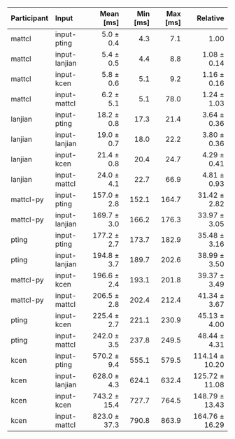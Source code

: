 | Participant | Input | Mean [ms] | Min [ms] | Max [ms] | Relative |
|:---|:---|---:|---:|---:|---:|
| mattcl | input-pting | 5.0 ± 0.4 | 4.3 | 7.1 | 1.00 |
| mattcl | input-lanjian | 5.4 ± 0.5 | 4.4 | 8.8 | 1.08 ± 0.14 |
| mattcl | input-kcen | 5.8 ± 0.6 | 5.1 | 9.2 | 1.16 ± 0.16 |
| mattcl | input-mattcl | 6.2 ± 5.1 | 5.1 | 78.0 | 1.24 ± 1.03 |
| lanjian | input-pting | 18.2 ± 0.8 | 17.3 | 21.4 | 3.64 ± 0.36 |
| lanjian | input-lanjian | 19.0 ± 0.7 | 18.0 | 22.2 | 3.80 ± 0.36 |
| lanjian | input-kcen | 21.4 ± 0.8 | 20.4 | 24.7 | 4.29 ± 0.41 |
| lanjian | input-mattcl | 24.0 ± 4.1 | 22.7 | 66.9 | 4.81 ± 0.93 |
| mattcl-py | input-pting | 157.0 ± 2.8 | 152.1 | 164.7 | 31.42 ± 2.82 |
| mattcl-py | input-lanjian | 169.7 ± 3.0 | 166.2 | 176.3 | 33.97 ± 3.05 |
| pting | input-pting | 177.2 ± 2.7 | 173.7 | 182.9 | 35.48 ± 3.16 |
| pting | input-lanjian | 194.8 ± 3.7 | 189.7 | 202.6 | 38.99 ± 3.50 |
| mattcl-py | input-kcen | 196.6 ± 2.4 | 193.1 | 201.8 | 39.37 ± 3.49 |
| mattcl-py | input-mattcl | 206.5 ± 2.8 | 202.4 | 212.4 | 41.34 ± 3.67 |
| pting | input-kcen | 225.4 ± 2.7 | 221.1 | 230.9 | 45.13 ± 4.00 |
| pting | input-mattcl | 242.0 ± 3.5 | 237.8 | 249.5 | 48.44 ± 4.31 |
| kcen | input-pting | 570.2 ± 9.4 | 555.1 | 579.5 | 114.14 ± 10.20 |
| kcen | input-lanjian | 628.0 ± 4.3 | 624.1 | 632.4 | 125.72 ± 11.08 |
| kcen | input-kcen | 743.2 ± 15.4 | 727.7 | 764.5 | 148.79 ± 13.43 |
| kcen | input-mattcl | 823.0 ± 37.3 | 790.8 | 863.9 | 164.76 ± 16.29 |
